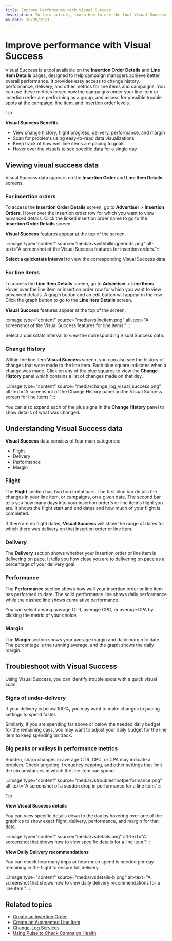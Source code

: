 ```yaml
---
title: Improve Performance with Visual Success
description: In this article, learn how to use the tool Visual Success to improve campaign performance.
ms.date: 10/28/2023
---
```


# Improve performance with Visual Success

Visual Success is a tool available on the **Insertion Order Details** and **Line Item Details** pages, designed to help campaign managers achieve better overall performance. It provides easy access to change history, performance, delivery, and other metrics for line items and campaigns. You can use these metrics to see how the campaigns under your line item or insertion order are performing as a group, and assess for possible trouble spots at the campaign, line item, and insertion order levels.

> [!TIP]
> **Visual Success Benefits**
>
> - View change history, flight progress, delivery, performance, and margin
> - Scan for problems using easy-to-read data visualizations
> - Keep track of how well line items are pacing to goals
> - Hover over the visuals to see specific data for a single day

## Viewing visual success data

Visual Success data appears on the **Insertion Order** and **Line Item Details** screens.

### For insertion orders

To access the **Insertion Order Details** screen, go to **Advertiser** > **Insertion Orders**. Hover over the insertion order row for which you want to view advanced details. Click the linked insertion order name to go to the **Insertion Order Details** screen.

**Visual Success** features appear at the top of the screen.

:::image type="content" source="media/vswithbillingperiods.png" alt-text="A screenshot of the Visual Success features for insertion orders.":::

**Select a quickstats interval** to view the corresponding Visual Success data.

### For line items

To access the **Line Item Details** screen, go to **Advertiser** > **Line Items**. Hover over the line item or insertion order row for which you want to view advanced details. A graph button and an edit button will appear in the row. Click the graph button to go to the **Line Item Details** screen.

**Visual Success** features appear at the top of the screen.

:::image type="content" source="media/vslineitem.png" alt-text="A screenshot of the Visual Success features for line items.":::

Select a quickstats interval to view the corresponding Visual Success data.

### Change History

Within the line item **Visual Success** screen, you can also see the history of changes that were made to the line item. Each blue square indicates when a change was made. Click on any of the blue squares to view the **Change History** panel which contains a list of changes made on that day.

:::image type="content" source="media/change_log_visual_success.png" alt-text="A screenshot of the Change History panel on the Visual Success screen for line items.":::

You can also expand each of the plus signs in the **Change History** panel to show details of what was changed.

## Understanding Visual Success data

**Visual Success** data consists of four main categories:

- Flight
- Delivery
- Performance
- Margin

### Flight

The **Flight** section has two horizontal bars. The first blue bar details the changes in your line item, or campaigns, on a given date. The second bar tells you how many days into your insertion order's or line item's flight you are. It shows the flight start and end dates and how much of your flight is completed.

If there are no flight dates, **Visual Success** will show the range of dates for which there was delivery on that insertion order or line item.

### Delivery

The **Delivery** section shows whether your insertion order or line item is delivering on pace. It tells you how close you are to delivering on pace as a percentage of your delivery goal.

### Performance

The **Performance** section shows how well your insertion order or line item has performed to date. The solid performance line shows daily performance while the dashed line shows cumulative performance.

You can select among average CTR, average CPC, or average CPA by clicking the metric of your choice.

### Margin

The **Margin** section shows your average margin and daily margin to date. The percentage is the running average, and the graph shows the daily margin.

## Troubleshoot with Visual Success

Using Visual Success, you can identify trouble spots with a quick visual scan.

### Signs of under-delivery

If your delivery is below 100%, you may want to make changes to pacing settings to spend faster.

Similarly, if you are spending far above or below the needed daily budget for the remaining days, you may want to adjust your daily budget for the line item to keep spending on track.

### Big peaks or valleys in performance metrics

Sudden, sharp changes in average CTR, CPC, or CPA may indicate a problem. Check targeting, frequency capping, and other settings that limit the circumstances in which the line item can spend.

:::image type="content" source="media/vstroubleshootperformance.png" alt-text="A screenshot of a sudden drop in performance for a line item.":::

> [!TIP]
> **View Visual Success details**
> 
> You can view specific details down to the day by hovering over one of the graphics to show exact flight, delivery, performance, and margin for that date.
> 
> :::image type="content" source="media/vsdetails.png" alt-text="A screenshot that shows how to view specific details for a line item.":::
> 
> **View Daily Delivery recommendations**
> 
> You can check how many imps or how much spend is needed per day remaining in the flight to ensure full delivery.
> 
> :::image type="content" source="media/vsdetails-b.png" alt-text="A screenshot that shows how to view daily delivery recommendations for a line item.":::

## Related topics

- [Create an Insertion Order](create-an-insertion-order.md)
- [Create an Augmented Line Item](create-an-augmented-line-item-ali.md)
- [Change-Log Services](../digital-platform-api/change-log-services.md)
- [Using Pulse to Check Campaign Health](using-pulse-to-check-campaign-health.md)